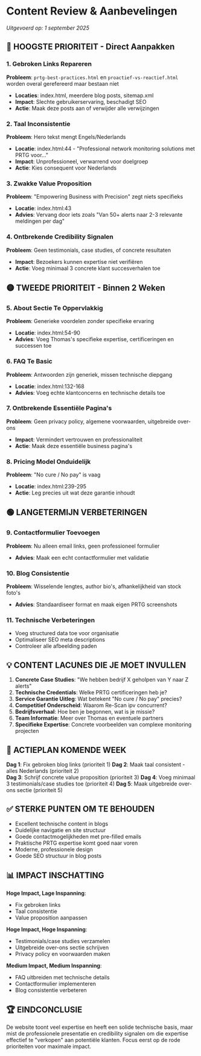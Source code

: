 # Content Review & Aanbevelingen
*Uitgevoerd op: 1 september 2025*

## 🔴 HOOGSTE PRIORITEIT - Direct Aanpakken

### 1. Gebroken Links Repareren
**Probleem**: `prtg-best-practices.html` en `proactief-vs-reactief.html` worden overal gerefereerd maar bestaan niet
- **Locaties**: index.html, meerdere blog posts, sitemap.xml
- **Impact**: Slechte gebruikerservaring, beschadigt SEO
- **Actie**: Maak deze posts aan of verwijder alle verwijzingen

### 2. Taal Inconsistentie  
**Probleem**: Hero tekst mengt Engels/Nederlands
- **Locatie**: index.html:44 - "Professional network monitoring solutions met PRTG voor..."
- **Impact**: Unprofessioneel, verwarrend voor doelgroep
- **Actie**: Kies consequent voor Nederlands

### 3. Zwakke Value Proposition
**Probleem**: "Empowering Business with Precision" zegt niets specifieks
- **Locatie**: index.html:43
- **Advies**: Vervang door iets zoals "Van 50+ alerts naar 2-3 relevante meldingen per dag"

### 4. Ontbrekende Credibility Signalen
**Probleem**: Geen testimonials, case studies, of concrete resultaten
- **Impact**: Bezoekers kunnen expertise niet verifiëren
- **Actie**: Voeg minimaal 3 concrete klant succesverhalen toe

## 🟡 TWEEDE PRIORITEIT - Binnen 2 Weken

### 5. About Sectie Te Oppervlakkig
**Probleem**: Generieke voordelen zonder specifieke ervaring
- **Locatie**: index.html:54-90
- **Advies**: Voeg Thomas's specifieke expertise, certificeringen en successen toe

### 6. FAQ Te Basic
**Probleem**: Antwoorden zijn generiek, missen technische diepgang
- **Locatie**: index.html:132-168
- **Advies**: Voeg echte klantconcerns en technische details toe

### 7. Ontbrekende Essentiële Pagina's
**Probleem**: Geen privacy policy, algemene voorwaarden, uitgebreide over-ons
- **Impact**: Vermindert vertrouwen en professionaliteit
- **Actie**: Maak deze essentiële business pagina's

### 8. Pricing Model Onduidelijk
**Probleem**: "No cure / No pay" is vaag
- **Locatie**: index.html:239-295
- **Actie**: Leg precies uit wat deze garantie inhoudt

## 🟢 LANGETERMIJN VERBETERINGEN

### 9. Contactformulier Toevoegen
**Probleem**: Nu alleen email links, geen professioneel formulier
- **Advies**: Maak een echt contactformulier met validatie

### 10. Blog Consistentie
**Probleem**: Wisselende lengtes, author bio's, afhankelijkheid van stock foto's
- **Advies**: Standaardiseer format en maak eigen PRTG screenshots

### 11. Technische Verbeteringen
- Voeg structured data toe voor organisatie
- Optimaliseer SEO meta descriptions
- Controleer alle afbeelding paden

## 💡 CONTENT LACUNES DIE JE MOET INVULLEN

1. **Concrete Case Studies**: "We hebben bedrijf X geholpen van Y naar Z alerts"
2. **Technische Credentials**: Welke PRTG certificeringen heb je?
3. **Service Garantie Uitleg**: Wat betekent "No cure / No pay" precies?
4. **Competitief Onderscheid**: Waarom Re-Scan ipv concurrent?
5. **Bedrijfsverhaal**: Hoe ben je begonnen, wat is je missie?
6. **Team Informatie**: Meer over Thomas en eventuele partners
7. **Specifieke Expertise**: Concrete voorbeelden van complexe monitoring projecten

## 🎯 ACTIEPLAN KOMENDE WEEK

**Dag 1**: Fix gebroken blog links (prioriteit 1)
**Dag 2**: Maak taal consistent - alles Nederlands (prioriteit 2)  
**Dag 3**: Schrijf concrete value proposition (prioriteit 3)
**Dag 4**: Voeg minimaal 3 testimonials/case studies toe (prioriteit 4)
**Dag 5**: Maak uitgebreide over-ons sectie (prioriteit 5)

## ✅ STERKE PUNTEN OM TE BEHOUDEN

- Excellent technische content in blogs
- Duidelijke navigatie en site structuur
- Goede contactmogelijkheden met pre-filled emails
- Praktische PRTG expertise komt goed naar voren
- Moderne, professionele design
- Goede SEO structuur in blog posts

## 📊 IMPACT INSCHATTING

**Hoge Impact, Lage Inspanning**:
- Fix gebroken links
- Taal consistentie
- Value proposition aanpassen

**Hoge Impact, Hoge Inspanning**:  
- Testimonials/case studies verzamelen
- Uitgebreide over-ons sectie schrijven
- Privacy policy en voorwaarden maken

**Medium Impact, Medium Inspanning**:
- FAQ uitbreiden met technische details
- Contactformulier implementeren
- Blog consistentie verbeteren

## 🏆 EINDCONCLUSIE

De website toont veel expertise en heeft een solide technische basis, maar mist de professionele presentatie en credibility signalen om die expertise effectief te "verkopen" aan potentiële klanten. Focus eerst op de rode prioriteiten voor maximale impact.